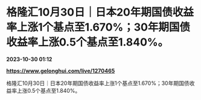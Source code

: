 # 格隆汇10月30日｜日本20年期国债收益率上涨1个基点至1.670%；30年期国债收益率上涨0.5个基点至1.840%。

**2023-10-30 01:12**

**https://www.gelonghui.com/live/1270465**

格隆汇10月30日｜日本20年期国债收益率上涨1个基点至1.670%；30年期国债收益率上涨0.5个基点至1.840%。
